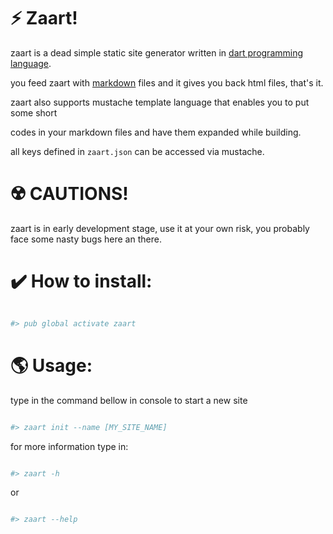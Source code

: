 # ⚡ Zaart!

  

zaart is a dead simple static site generator written in [dart programming language](https://dartlang.org).

you feed zaart with [markdown](https://daringfireball.net/projects/markdown/) files and it gives you back html files, that's it.

zaart also supports mustache template language that enables you to put some short

codes in your markdown files and have them expanded while building.

all keys defined in `zaart.json` can be accessed via mustache.

  

# ☢️ CAUTIONS!

zaart is in early development stage, use it at your own risk, you probably face some nasty bugs here an there.

  

# ✔️ How to install:

```sh

#> pub global activate zaart

```

  

# 🌎 Usage:

  

type in the command bellow in console to start a new site

```sh

#> zaart init --name [MY_SITE_NAME]

```

  

for more information type in:

```sh

#> zaart -h

```

or

```sh

#> zaart --help

```